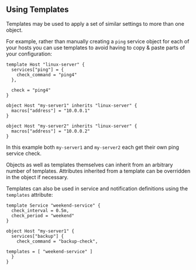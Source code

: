 ## Using Templates

Templates may be used to apply a set of similar settings to more than one
object.

For example, rather than manually creating a `ping` service object for each of
your hosts you can use templates to avoid having to copy & paste parts of your
configuration:

    template Host "linux-server" {
      services["ping"] = {
        check_command = "ping4"
      },

      check = "ping4"
    }

    object Host "my-server1" inherits "linux-server" {
      macros["address"] = "10.0.0.1"
    }

    object Host "my-server2" inherits "linux-server" {
      macros["address"] = "10.0.0.2"
    }

In this example both `my-server1` and `my-server2` each get their own ping
service check.

Objects as well as templates themselves can inherit from an arbitrary number of
templates. Attributes inherited from a template can be overridden in the
object if necessary.

Templates can also be used in service and notification definitions using the
`templates` attribute:

    template Service "weekend-service" {
      check_interval = 0.5m,
      check_period = "weekend"
    }

    object Host "my-server1" {
      services["backup"] {
        check_command = "backup-check",

	templates = [ "weekend-service" ]
      }
    }
